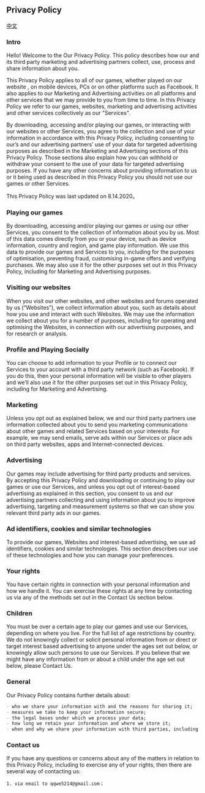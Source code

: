 ## Privacy Policy
[中文](index.md)
### Intro
Hello! Welcome to the Our Privacy Policy. This policy describes how our and its third party marketing and advertising partners collect, use, process and share information about you.

This Privacy Policy applies to all of our games, whether played on our website , on mobile devices, PCs or on other platforms such as Facebook. It also applies to our Marketing and Advertising activities on all platforms and other services that we may provide to you from time to time. In this Privacy Policy we refer to our games, websites, marketing and advertising activities and other services collectively as our "Services".

By downloading, accessing and/or playing our games, or interacting with our websites or other Services, you agree to the collection and use of your information in accordance with this Privacy Policy, including consenting to our’s and our advertising partners’ use of your data for targeted advertising purposes as described in the Marketing and Advertising sections of this Privacy Policy. Those sections also explain how you can withhold or withdraw your consent to the use of your data for targeted advertising purposes. If you have any other concerns about providing information to us or it being used as described in this Privacy Policy you should not use our games or other Services.

This Privacy Policy was last updated on 8.14.2020。

### Playing our games

By downloading, accessing and/or playing our games or using our other Services, you consent to the collection of information about you by us. Most of this data comes directly from you or your device, such as device information, country and region, and game play information. We use this data to provide our games and Services to you, including for the purposes of optimisation, preventing fraud, customising in-game offers and verifying purchases. We may also use it for the other purposes set out in this Privacy Policy, including for Marketing and Advertising purposes.

### Visiting our websites

When you visit our other websites,  and other websites and forums operated by us (“Websites”), we collect information about you, such as details about how you use and interact with such Websites. We may use the information we collect about you for a number of purposes, including for operating and optimising the Websites, in connection with our advertising purposes, and for research or analysis.

### Profile and Playing Socially
You can choose to add information to your Profile or to connect our Services to your account with a third party network (such as Facebook). If you do this, then your personal information will be visible to other players and we’ll also use it for the other purposes set out in this Privacy Policy, including for Marketing and Advertising.
### Marketing
Unless you opt out as explained below, we and our third party partners use information collected about you to send you marketing communications about other games and related Services based on your interests. For example, we may send emails, serve ads within our Services or place ads on third party websites, apps and Internet-connected devices.


### Advertising
Our games may include advertising for third party products and services. By accepting this Privacy Policy and downloading or continuing to play our games or use our Services, and unless you opt out of interest-based advertising as explained in this section, you consent to us and our advertising partners collecting and using information about you to improve advertising, targeting and measurement systems so that we can show you relevant third party ads in our games.

### Ad identifiers, cookies and similar technologies
To provide our games, Websites and interest-based advertising, we use ad identifiers, cookies and similar technologies. This section describes our use of these technologies and how you can manage your preferences.
### Your rights

You have certain rights in connection with your personal information and how we handle it. You can exercise these rights at any time by contacting us via any of the methods set out in the Contact Us section below.

### Children

You must be over a certain age to play our games and use our Services, depending on where you live. For the full list of age restrictions by country. We do not knowingly collect or solicit personal information from or direct or target interest based advertising to anyone under the ages set out below, or knowingly allow such persons to use our Services. If you believe that we might have any information from or about a child under the age set out below, please Contact Us.


### General
Our Privacy Policy contains further details about:


```markdown
- who we share your information with and the reasons for sharing it;
- measures we take to keep your information secure;
- the legal bases under which we process your data;
- how long we retain your information and where we store it;
- when and why we share your information with third parties, including transfers outside of the European Economic Area (the “EEA”); and changes or updates to our Privacy Policy.
```

### Contact us
If you have any questions or concerns about any of the matters in relation to this Privacy Policy, including to exercise any of your rights, then there are several way of contacting us:
```
1. via email to qqwe5214@gmail.com；

```

 
